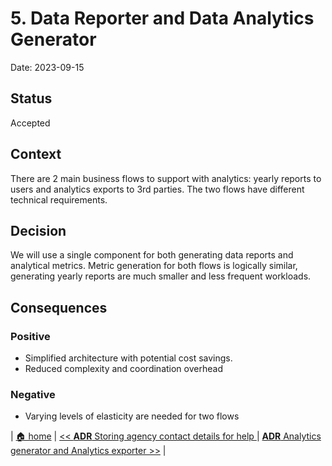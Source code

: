 # 5. Data Reporter and Data Analytics Generator

Date: 2023-09-15

## Status

Accepted

## Context

There are 2 main business flows to support with analytics: yearly reports to users and analytics exports to 3rd parties. The two flows have different technical requirements.

## Decision

We will use a single component for both generating data reports and analytical metrics. Metric generation for both flows is logically similar, generating yearly reports are much smaller and less frequent workloads.


## Consequences

### Positive
*  Simplified architecture with potential cost savings.
*  Reduced complexity and coordination overhead

### Negative
* Varying levels of elasticity are needed for two flows
  

| [🏠 home](../../README.md#adr) | [<< **ADR** Storing agency contact details for help ](./0004-store-agency-contact-for-help.md) | [**ADR** Analytics generator and Analytics exporter >>](./0006-analytics-generator-and-analytics-exporter.md) |